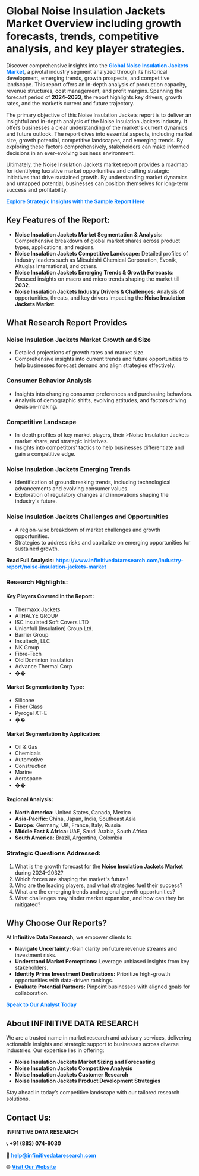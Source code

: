 <h1>Global Noise Insulation Jackets Market Overview including growth forecasts, trends, competitive analysis, and key player strategies.</h1>
<p>
Discover comprehensive insights into the 
<a href="https://www.infinitivedataresearch.com/industry-report/noise-insulation-jackets-market" rel="dofollow" style="color: #007BFF; text-decoration: none;"><strong>Global Noise Insulation Jackets Market</strong></a>, a pivotal industry segment analyzed through its historical development, emerging trends, growth prospects, and competitive landscape. This report offers an in-depth analysis of production capacity, revenue structures, cost management, and profit margins. Spanning the forecast period of <strong>2024–2033</strong>, the report highlights key drivers, growth rates, and the market’s current and future trajectory.
</p>
<p>
The primary objective of this Noise Insulation Jackets report is to deliver an insightful and in-depth analysis of the Noise Insulation Jackets industry. It offers businesses a clear understanding of the market's current dynamics and future outlook. The report dives into essential aspects, including market size, growth potential, competitive landscapes, and emerging trends. By exploring these factors comprehensively, stakeholders can make informed decisions in an ever-evolving business environment.
</p>
<p>
Ultimately, the Noise Insulation Jackets market report provides a roadmap for identifying lucrative market opportunities and crafting strategic initiatives that drive sustained growth. By understanding market dynamics and untapped potential, businesses can position themselves for long-term success and profitability.
</p>
<p>
<a href="https://www.infinitivedataresearch.com/request-sample/reportId=109305" style="color: #007BFF; text-decoration: none;"><strong>Explore Strategic Insights with the Sample Report Here</strong></a>
</p>

<h2>Key Features of the Report:</h2>
<ul>
<li><strong>Noise Insulation Jackets Market Segmentation & Analysis:</strong> Comprehensive breakdown of global market shares across product types, applications, and regions.</li>
<li><strong>Noise Insulation Jackets Competitive Landscape:</strong> Detailed profiles of industry leaders such as Mitsubishi Chemical Corporation, Evonik, Altuglas International, and others.</li>
<li><strong>Noise Insulation Jackets Emerging Trends & Growth Forecasts:</strong> Focused insights on macro and micro trends shaping the market till <strong>2032</strong>.</li>
<li><strong>Noise Insulation Jackets Industry Drivers & Challenges:</strong> Analysis of opportunities, threats, and key drivers impacting the <strong>Noise Insulation Jackets Market</strong>.</li>
</ul>

<h2>What Research Report Provides</h2>
<h3>Noise Insulation Jackets Market Growth and Size</h3>
<ul>
<li>Detailed projections of growth rates and market size.</li>
<li>Comprehensive insights into current trends and future opportunities to help businesses forecast demand and align strategies effectively.</li>
</ul>

<h3>Consumer Behavior Analysis</h3>
<ul>
<li>Insights into changing consumer preferences and purchasing behaviors.</li>
<li>Analysis of demographic shifts, evolving attitudes, and factors driving decision-making.</li>
</ul>

<h3>Competitive Landscape</h3>
<ul>
<li>In-depth profiles of key market players, their >Noise Insulation Jackets market share, and strategic initiatives.</li>
<li>Insights into competitors' tactics to help businesses differentiate and gain a competitive edge.</li>
</ul>

<h3>Noise Insulation Jackets Emerging Trends</h3>
<ul>
<li>Identification of groundbreaking trends, including technological advancements and evolving consumer values.</li>
<li>Exploration of regulatory changes and innovations shaping the industry's future.</li>
</ul>

<h3>Noise Insulation Jackets Challenges and Opportunities</h3>
<ul>
<li>A region-wise breakdown of market challenges and growth opportunities.</li>
<li>Strategies to address risks and capitalize on emerging opportunities for sustained growth.</li>
</ul>
<p><strong>Read Full Analysis:</strong> <a href="https://www.infinitivedataresearch.com/industry-report/noise-insulation-jackets-market" rel="dofollow" style="color: #007BFF; text-decoration: none;"><strong>https://www.infinitivedataresearch.com/industry-report/noise-insulation-jackets-market</strong></a></p>
<h3>Research Highlights:</h3>
<h4>Key Players Covered in the Report:</h4>
<ul><li>Thermaxx Jackets</li><li>ATHALYE GROUP</li><li>ISC Insulated Soft Covers LTD</li><li>Unionfull (Insulation) Group Ltd.</li><li>Barrier Group</li><li>Insultech, LLC</li><li>NK Group</li><li>Fibre-Tech</li><li>Old Dominion Insulation</li><li>Advance Thermal Corp</li><li>��</li></ul>
<h4>Market Segmentation by Type:</h4>
<ul><li>Silicone</li><li>Fiber Glass</li><li>Pyrogel XT-E</li><li>��</li></ul>
<h4>Market Segmentation by Application:</h4>
<ul><li>Oil &amp; Gas</li><li>Chemicals</li><li>Automotive</li><li>Construction</li><li>Marine</li><li>Aerospace</li><li>��</li></ul>

<h4>Regional Analysis:</h4>
<ul>
<li><strong>North America:</strong> United States, Canada, Mexico</li>
<li><strong>Asia-Pacific:</strong> China, Japan, India, Southeast Asia</li>
<li><strong>Europe:</strong> Germany, UK, France, Italy, Russia</li>
<li><strong>Middle East & Africa:</strong> UAE, Saudi Arabia, South Africa</li>
<li><strong>South America:</strong> Brazil, Argentina, Colombia</li>
</ul>

<h3>Strategic Questions Addressed:</h3>
<ol>
<li>What is the growth forecast for the <strong>Noise Insulation Jackets Market</strong> during 2024–2032?</li>
<li>Which forces are shaping the market's future?</li>
<li>Who are the leading players, and what strategies fuel their success?</li>
<li>What are the emerging trends and regional growth opportunities?</li>
<li>What challenges may hinder market expansion, and how can they be mitigated?</li>
</ol>

<h2>Why Choose Our Reports?</h2>
<p>At <strong>Infinitive Data Research</strong>, we empower clients to:</p>
<ul>
<li><strong>Navigate Uncertainty:</strong> Gain clarity on future revenue streams and investment risks.</li>
<li><strong>Understand Market Perceptions:</strong> Leverage unbiased insights from key stakeholders.</li>
<li><strong>Identify Prime Investment Destinations:</strong> Prioritize high-growth opportunities with data-driven rankings.</li>
<li><strong>Evaluate Potential Partners:</strong> Pinpoint businesses with aligned goals for collaboration.</li>
</ul>
<p><a href="https://www.infinitivedataresearch.com/industry-report/noise-insulation-jackets-market" rel="dofollow" style="color: #007BFF; text-decoration: none;"><strong>Speak to Our Analyst Today</strong></a></p>

<h2>About INFINITIVE DATA RESEARCH</h2>
<p>We are a trusted name in market research and advisory services, delivering actionable insights and strategic support to businesses across diverse industries. Our expertise lies in offering:</p>
<ul>
<li><strong>Noise Insulation Jackets Market Sizing and Forecasting</strong></li>
<li><strong>Noise Insulation Jackets Competitive Analysis</strong></li>
<li><strong>Noise Insulation Jackets Customer Research</strong></li>
<li><strong>Noise Insulation Jackets Product Development Strategies</strong></li>
</ul>
<p>Stay ahead in today’s competitive landscape with our tailored research solutions.</p>

<h2>Contact Us:</h2>
<p><strong>INFINITIVE DATA RESEARCH</strong></p>
<p>📞 <strong>+91 (883) 074-8030</strong></p>
<p>📧 <strong><a href="mailto:help@infinitivedataresearch.com" style="color: #007BFF;">help@infinitivedataresearch.com</a></strong></p>
<p>🌐 <strong><a href="https://www.infinitivedataresearch.com" rel="dofollow" style="color: #007BFF;">Visit Our Website</a></strong></p>